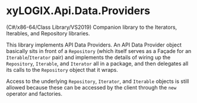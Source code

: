 ﻿# xyLOGIX.Api.Data.Providers
(C#/x86-64/Class Library/VS2019) Companion library to the Iterators, Iterables, and Repository libraries.  

This library implements API Data Providers. An API Data Provider object basically sits in front of a `Repository` (which itself serves as a Façade for an `Iterable`/`Iterator` pair) and implements the details of wiring up the `Repository`, `Iterable`, and `Iterator` all in a package, and then delegates all its calls to the `Repository` object that it wraps.

Access to the underlying `Repository`, `Iterator`, and `Iterable` objects is still allowed because these can be accessed by the client through the `new` operator and factories.
